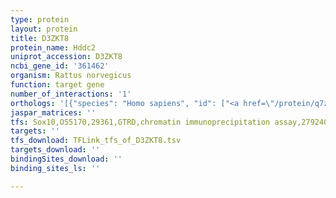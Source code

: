 ```yaml
---
type: protein
layout: protein
title: D3ZKT8
protein_name: Hddc2
uniprot_accession: D3ZKT8
ncbi_gene_id: '361462'
organism: Rattus norvegicus
function: target gene
number_of_interactions: '1'
orthologs: '[{"species": "Homo sapiens", "id": ["<a href=\"/protein/q7z4h3\">Q7Z4H3</a>"]}, {"species": "Danio rerio", "id": ["<a href=\"/protein/q1lui2\">Q1LUI2</a>"]}, {"species": "Mus musculus", "id": ["<a href=\"/protein/q3sxd3\">Q3SXD3</a>"]}, {"species": "Caenorhabditis elegans", "id": ["E1B6Q7"]}, {"species": "Saccharomyces cerevisiae", "id": ["<a href=\"/protein/p53144\">P53144</a>"]}]'
jaspar_matrices: ''
tfs: Sox10,O55170,29361,GTRD,chromatin immunoprecipitation assay,27924024%5Buid%5D,No
targets: ''
tfs_download: TFLink_tfs_of_D3ZKT8.tsv
targets_download: ''
bindingSites_download: ''
binding_sites_ls: ''

---
```

